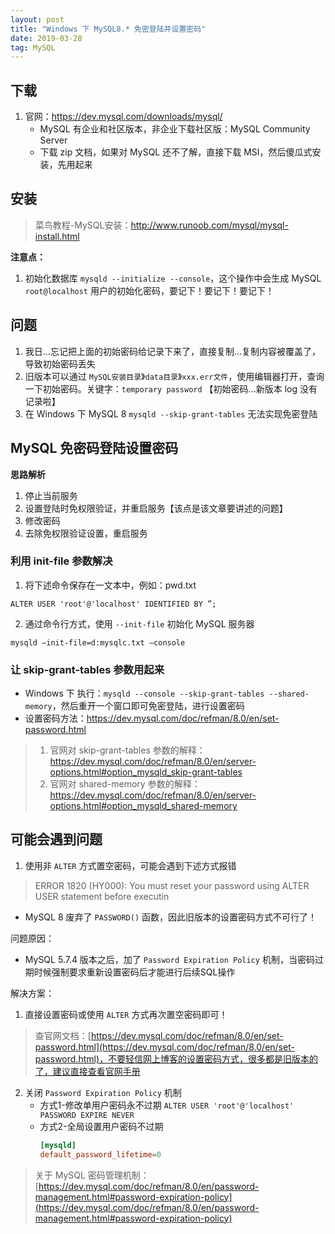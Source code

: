 ```yaml
---
layout: post
title: "Windows 下 MySQL8.* 免密登陆并设置密码"
date: 2019-03-28
tag: MySQL
---
```


## 下载
1. 官网：https://dev.mysql.com/downloads/mysql/
    - MySQL 有企业和社区版本，非企业下载社区版：MySQL Community Server
    - 下载 zip 文档，如果对 MySQL 还不了解，直接下载 MSI，然后傻瓜式安装，先用起来



## 安装

> 菜鸟教程-MySQL安装：http://www.runoob.com/mysql/mysql-install.html

**注意点：**
1. 初始化数据库 `mysqld --initialize --console`，这个操作中会生成 MySQL `root@localhost` 用户的初始化密码，要记下！要记下！要记下！




## 问题
1. 我日...忘记把上面的初始密码给记录下来了，直接复制...复制内容被覆盖了，导致初始密码丢失
2. 旧版本可以通过 `MySQL安装目录`》`data目录`》`xxx.err文件`，使用编辑器打开，查询一下初始密码。关键字：`temporary password` 【初始密码...新版本 log 没有记录啦】
3. 在 Windows 下 MySQL 8 `mysqld --skip-grant-tables` 无法实现免密登陆



## MySQL 免密码登陆设置密码

**思路解析**
1. 停止当前服务
2. 设置登陆时免权限验证，并重启服务【该点是该文章要讲述的问题】
3. 修改密码
4. 去除免权限验证设置，重启服务


### 利用 init-file 参数解决
1. 将下述命令保存在一文本中，例如：pwd.txt
```
ALTER USER 'root'@'localhost' IDENTIFIED BY ”;
```
2. 通过命令行方式，使用 `--init-file` 初始化 MySQL 服务器
```
mysqld –init-file=d:mysqlc.txt –console
```


### 让 skip-grant-tables 参数用起来
- Windows 下 执行：`mysqld --console --skip-grant-tables --shared-memory`，然后重开一个窗口即可免密登陆，进行设置密码
- 设置密码方法：https://dev.mysql.com/doc/refman/8.0/en/set-password.html

> 1. 官网对 skip-grant-tables 参数的解释：https://dev.mysql.com/doc/refman/8.0/en/server-options.html#option_mysqld_skip-grant-tables
> 2. 官网对 shared-memory 参数的解释： https://dev.mysql.com/doc/refman/8.0/en/server-options.html#option_mysqld_shared-memory






## 可能会遇到问题

1. 使用非 `ALTER` 方式置空密码，可能会遇到下述方式报错
> ERROR 1820 (HY000): You must reset your password using ALTER USER statement before executin

- MySQL 8 废弃了 `PASSWORD()` 函数，因此旧版本的设置密码方式不可行了！

问题原因：
- MySQL 5.7.4 版本之后，加了 `Password Expiration Policy` 机制，当密码过期时候强制要求重新设置密码后才能进行后续SQL操作


解决方案：
1.  直接设置密码或使用 `ALTER` 方式再次置空密码即可！

> 查官网文档：[https://dev.mysql.com/doc/refman/8.0/en/set-password.html](https://dev.mysql.com/doc/refman/8.0/en/set-password.html)，不要轻信网上博客的设置密码方式，很多都是旧版本的了，建议直接查看官网手册

2. 关闭 `Password Expiration Policy` 机制
    - 方式1-修改单用户密码永不过期 `ALTER USER 'root'@'localhost' PASSWORD EXPIRE NEVER`
    - 方式2-全局设置用户密码不过期 
        ```conf
        [mysqld]
        default_password_lifetime=0
        ```
> 关于 MySQL 密码管理机制：[https://dev.mysql.com/doc/refman/8.0/en/password-management.html#password-expiration-policy](https://dev.mysql.com/doc/refman/8.0/en/password-management.html#password-expiration-policy)

